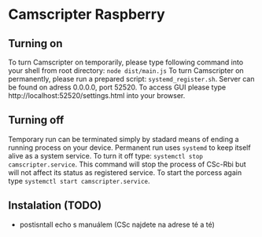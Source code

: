 # Camscripter Raspberry

## Turning on
To turn Camscripter on temporarily, please type following command into your shell from root directory: `node dist/main.js`
To turn Camscripter on permanently, please run a prepared script: `systemd_register.sh`.
Server can be found on adress 0.0.0.0, port 52520.
To access GUI please type http://localhost:52520/settings.html into your browser.

## Turning off
Temporary run can be terminated simply by stadard means of ending a running process on your device.
Permanent run uses `systemd` to keep itself alive as a system service. To turn it off type: `systemctl stop camscripter.service`. This command will stop the process of CSc-Rbi but will not affect its status as registered service.
To start the porcess again type `systemctl start camscripter.service`.
## Instalation (TODO)

- postisntall echo s manuálem (CSc najdete na adrese té a té)

